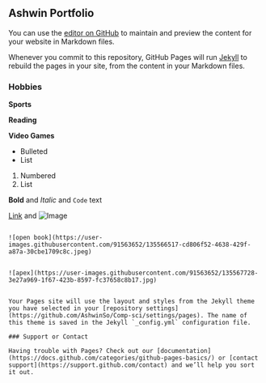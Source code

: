 ## Ashwin Portfolio

You can use the [editor on GitHub](https://github.com/AshwinSo/Comp-sci/edit/main/README.md) to maintain and preview the content for your website in Markdown files.

Whenever you commit to this repository, GitHub Pages will run [Jekyll](https://jekyllrb.com/) to rebuild the pages in your site, from the content in your Markdown files.

### Hobbies



**Sports**

**Reading**

**Video Games**










- Bulleted
- List

1. Numbered
2. List

**Bold** and _Italic_ and `Code` text

[Link](url) and ![Image](src)
```

![open book](https://user-images.githubusercontent.com/91563652/135566517-cd806f52-4638-429f-a87a-30cbe1709c8c.jpeg)


![apex](https://user-images.githubusercontent.com/91563652/135567728-3e27a969-1f67-423b-8597-fc37658c8b17.jpg)


Your Pages site will use the layout and styles from the Jekyll theme you have selected in your [repository settings](https://github.com/AshwinSo/Comp-sci/settings/pages). The name of this theme is saved in the Jekyll `_config.yml` configuration file.

### Support or Contact

Having trouble with Pages? Check out our [documentation](https://docs.github.com/categories/github-pages-basics/) or [contact support](https://support.github.com/contact) and we’ll help you sort it out.


